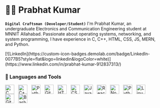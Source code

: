 # 🏄‍♂️ Prabhat Kumar

**`Digital Craftsman (Developer/Student)`**
I'm Prabhat Kumar, an undergraduate Electronics and Communication Engineering student at MNNIT Allahabad. Passionate about operating systems, networking, and system programming, I have experience in C, C++, HTML, CSS, JS, MERN, and Python.

 <p align="left">
    [![LinkedIn](https://custom-icon-badges.demolab.com/badge/LinkedIn-0077B5?style=flat&logo=linkedin&logoColor=white)](https://www.linkedin.com/in/prabhat-kumar-912837313/)
 </p>

 ### 🧰 Languages and Tools

<img align="left" alt="C" width="30px" style="padding-right:10px;" src="https://cdn.jsdelivr.net/gh/devicons/devicon@latest/icons/c/c-original.svg" />
<img align="left" alt="C++" width="30px" style="padding-right:10px;" src="https://cdn.jsdelivr.net/gh/devicons/devicon/icons/cplusplus/cplusplus-line.svg" />
<img align="left" alt="Python" width="30px" style="padding-right:10px;" src="https://cdn.jsdelivr.net/gh/devicons/devicon@latest/icons/python/python-original-wordmark.svg" />
<img align="left" alt="Git" width="30px" style="padding-right:10px;" src="https://cdn.jsdelivr.net/gh/devicons/devicon/icons/git/git-original.svg" />
<img align="left" alt="HTML" width="30px" style="padding-right:10px;" src="https://cdn.jsdelivr.net/gh/devicons/devicon/icons/html5/html5-plain.svg" />
<img align="left" alt="CSS" width="30px" style="padding-right:10px;" src="https://cdn.jsdelivr.net/gh/devicons/devicon/icons/css3/css3-plain.svg" />
<img align="left" alt="JavaScript" width="30px" style="padding-right:10px;" src="https://cdn.jsdelivr.net/gh/devicons/devicon/icons/javascript/javascript-plain.svg" />
<img align="left" alt="React" width="30px" style="padding-right:10px;" src="https://cdn.jsdelivr.net/gh/devicons/devicon/icons/react/react-original.svg" />
<img align="left" alt="NodeJS" width="30px" style="padding-right:10px;" src="https://cdn.jsdelivr.net/gh/devicons/devicon/icons/nodejs/nodejs-original.svg" />
<img align="left" alt="Python" width="30px" style="padding-right:10px;" src="https://cdn.jsdelivr.net/gh/devicons/devicon/icons/python/python-plain.svg" />
<img align="left" alt="Linux" width="30px" style="padding-right:10px;" src="https://cdn.jsdelivr.net/gh/devicons/devicon/icons/linux/linux-original.svg" />
<img align="left" alt="GitHub" width="30px" style="padding-right:10px;" src="https://cdn.jsdelivr.net/gh/devicons/devicon/icons/github/github-original.svg" />
<img align="left" alt="Bash" width="30px" style="padding-right:10px;" src="https://cdn.jsdelivr.net/gh/devicons/devicon/icons/bash/bash-original.svg" />
<br />

#
<!--
<details>
 <summary><h3>👨‍💻 Prabhat's Coding Journey</h3></summary>
  In 2023, I began my coding journey as an Electronics and Communication Engineering undergraduate student at MNNIT Allahabad. Starting with Python, I developed scripts to automate tasks, which sparked my interest in software development. I then explored C and C++, strengthening my understanding of data structures and algorithms. My curiosity led me to Artificial Intelligence and Machine Learning, where I worked on projects involving pattern recognition and predictive modeling. Participating in intercollegiate hackathons allowed me to collaborate with peers to develop innovative solutions under tight deadlines. Additionally, contributing to open-source projects has enhanced my technical skills and deepened my commitment to the developer community. Each of these experiences has fueled my passion for continuous learning and growth in the field of software development.
-->
